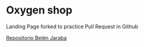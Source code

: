 # Oxygen shop

Landing Page forked to practice Pull Request in Github

[Repositorio Belén Jaraba]("https://github.com/belenjn/oxygen-shop")
